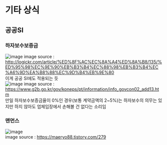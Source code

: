 # 기타 상식
## 공공SI
### 하자보수보증금
![image](https://user-images.githubusercontent.com/44331989/136487601-d6a48bd9-c886-46b0-8ad6-f4c37af7ac30.png)
image source : http://logickr.com/article/%ED%8F%AC%EC%8A%A4%ED%8A%B8/135/%ED%95%98%EC%9E%90%EB%B3%B4%EC%88%98%EB%B3%B4%EC%A6%9D%EA%B8%88%EC%9D%B4%EB%9E%80 <br>
이게 공공 SI에도 적용되는 듯 <br>
![image](https://user-images.githubusercontent.com/44331989/136487750-e7a94c0b-27b0-462e-bcb4-da090c552079.png)
image source : https://www.g2b.go.kr/gov/koneps/pt/information/info_govcon02_add13.htm <br>
만일 하자보수보증금율이 0%인 경우(보통 계약금액의 2~5%)는 하자보수의 의무는 있지만 하지 않아도 업체입장에서 손해볼 건 없다는 소리임 <br>

### 맨먼스
![image](https://user-images.githubusercontent.com/44331989/138216219-28109f42-a5ef-4c7c-a3aa-452ea99504e0.png) <br>
image source : https://maeryo88.tistory.com/279 <br>
